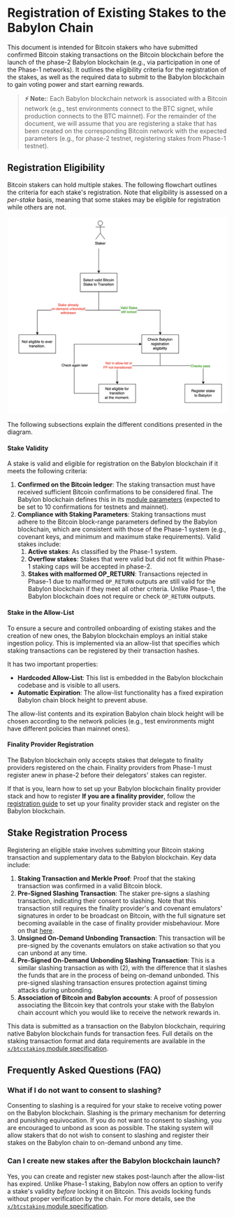 # Registration of Existing Stakes to the Babylon Chain

This document is intended for Bitcoin stakers who have
submitted confirmed Bitcoin staking transactions
on the Bitcoin blockchain before the launch of
the phase-2 Babylon blockchain (e.g., via participation
in one of the Phase-1 networks).
It outlines the eligibility criteria for the registration of
the stakes, as well as the required data to submit to the
Babylon blockchain to gain voting power and start earning
rewards.

> **⚡ Note:**: Each Babylon blockchain network is associated
> with a Bitcoin network (e.g.,
> test environments connect to the BTC signet,
> while production connects to the BTC mainnet).
> For the remainder of the document, we will
> assume that you are registering a stake that
> has been created on the corresponding Bitcoin network
> with the expected parameters (e.g.,
> for phase-2 testnet, registering stakes from Phase-1 testnet).

## Registration Eligibility

Bitcoin stakers can hold multiple stakes. The following
flowchart outlines the criteria for each stake's registration.
Note that eligibility is assessed on a
*per-stake* basis, meaning that some stakes
may be eligible for registration while others are not.

![Stake Registration Eligibility](./static/stake-register-eligibility.png)

The following subsections explain the different
conditions presented in the diagram.

#### Stake Validity

A stake is valid and eligible for registration on the Babylon blockchain if
it meets the following criteria:
1. **Confirmed on the Bitcoin ledger**:
   The staking transaction must have received sufficient
   Bitcoin confirmations to be considered final.
   The Babylon blockchain defines this in its
   [module parameters](../proto/babylon/btccheckpoint/v1/params.proto)
   (expected to be set to 10 confirmations for testnets and mainnet).
2. **Compliance with Staking Parameters**:
   Staking transactions must adhere to the Bitcoin block-range parameters
   defined by the Babylon blockchain, which are consistent with those of
   the Phase-1 system (e.g., covenant keys, and minimum and maximum stake requirements).
   Valid stakes include:
   1. **Active stakes**: As classified by the Phase-1 system.
   2. **Overflow stakes**: Stakes that were valid but did not fit within Phase-1
      staking caps will be accepted in phase-2.
   3. **Stakes with malformed OP_RETURN**: Transactions rejected in Phase-1
      due to malformed `OP_RETURN` outputs are still valid for the Babylon blockchain
      if they meet all other criteria. Unlike Phase-1, the Babylon blockchain
      does not require or check `OP_RETURN` outputs.

#### Stake in the Allow-List

To ensure a secure and controlled onboarding of existing stakes
and the creation of new ones,
the Babylon blockchain employs an initial stake ingestion policy.
This is implemented via an allow-list that specifies which staking
transactions can be registered by their transaction hashes.

It has two important properties:
* **Hardcoded Allow-List**: This list is embedded in the Babylon blockchain
  codebase and is visible to all users.
* **Automatic Expiration**: The allow-list functionality has a fixed expiration
  Babylon chain block height to prevent abuse.

The allow-list contents and its expiration Babylon chain block height
will be chosen according to the network policies (e.g., test environments
might have different policies than mainnet ones).

#### Finality Provider Registration

The Babylon blockchain only accepts stakes that delegate to finality
providers registered on the chain. Finality providers from Phase-1
must register anew in phase-2 before their delegators' stakes
can register.

If that is you, learn how to set up your Babylon blockchain
finality provider stack and how to register
**If you are a finality provider**,
follow the 
[registration guide](https://github.com/babylonlabs-io/finality-provider/blob/main/docs/finality-provider-operation.md)
to set up your finality provider stack and register on the Babylon blockchain.

## Stake Registration Process

Registering an eligible stake involves submitting your Bitcoin staking
transaction and supplementary data to the Babylon blockchain.
Key data include:
1. **Staking Transaction and Merkle Proof**: Proof that the staking 
   transaction was confirmed in a valid Bitcoin block.
2. **Pre-Signed Slashing Transaction**: The staker pre-signs a
   slashing transaction, indicating their consent to slashing.
   Note that this transaction
   still requires the finality provider's and covenant emulators' signatures
   in order to be broadcast on Bitcoin, with the full signature set becoming
   available in the case of finality provider misbehaviour. More on that
   [here](./staking-script.md).
3. **Unsigned On-Demand Unbonding Transaction**:
   This transaction will be pre-signed by the covenants emulators on stake activation
   so that you can unbond at any time.
4. **Pre-Signed On-Demand Unbonding Slashing Transaction**:
   This is a similar slashing
   transaction as with (2), with the difference that it slashes the funds that
   are in the process of being on-demand unbonded. This pre-signed slashing
   transaction ensures protection against timing attacks during unbonding.
5. **Association of Bitcoin and Babylon accounts**:
   A proof of possession associating the Bitcoin key that controls your stake
   with the Babylon chain account which you would like to receive the network
   rewards in.

This data is submitted as a transaction on the Babylon blockchain,
requiring native Babylon blockchain funds for transaction fees.
Full details on the staking transaction format
and data requirements are available in the
[`x/btcstaking` module specification](../x/btcstaking).

## Frequently Asked Questions (FAQ)

### What if I do not want to consent to slashing?

Consenting to slashing is a required for your stake
to receive voting power on the Babylon blockchain.
Slashing is the primary mechanism for deterring and punishing
equivocation.
If you do not want to consent to slashing, you are encouraged
to unbond as soon as possible.
The staking system will allow stakers that do not
wish to consent to slashing and register their stakes
on the Babylon chain
to on-demand unbond any time.

### Can I create new stakes after the Babylon blockchain launch?

Yes, you can create and register new stakes post-launch after
the allow-list has expired.
Unlike Phase-1 staking, Babylon now offers an option
to verify a stake's validity *before* locking it on Bitcoin.
This avoids locking funds without proper verification by
the chain. For more details, see the
[`x/btcstaking` module specification](../x/btcstaking).
